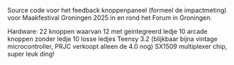 Source code voor het feedback knoppenpaneel (formeel de impactmeting) voor Maakfestival Groningen 2025 in en rond het Forum in Groningen.

Hardware:
22 knoppen waarvan 12 met geintegreerd ledje
10 arcade knoppen zonder ledje
10 losse ledjes
Teensy 3.2 (blijkbaar bijna vintage microcontroller, PRJC verkoopt alleen de 4.0 nog)
SX1509 multiplexer chip, super leuk ding!

